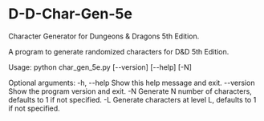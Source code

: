 # D-D-Char-Gen-5e

Character Generator for Dungeons & Dragons 5th Edition.

A program to generate randomized characters for D&D 5th Edition.

Usage: python char_gen_5e.py [--version] [--help] [-N]

Optional arguments:
    -h, --help     Show this help message and exit.
    --version      Show the program version and exit.
    -N             Generate N number of characters, defaults to 1 if not specified.
    -L             Generate characters at level L, defaults to 1 if not specified.